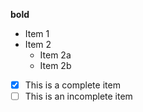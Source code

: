 **bold**

* Item 1
* Item 2
	* Item 2a
	* Item 2b

- [x] This is a complete item
- [ ] This is an incomplete item
